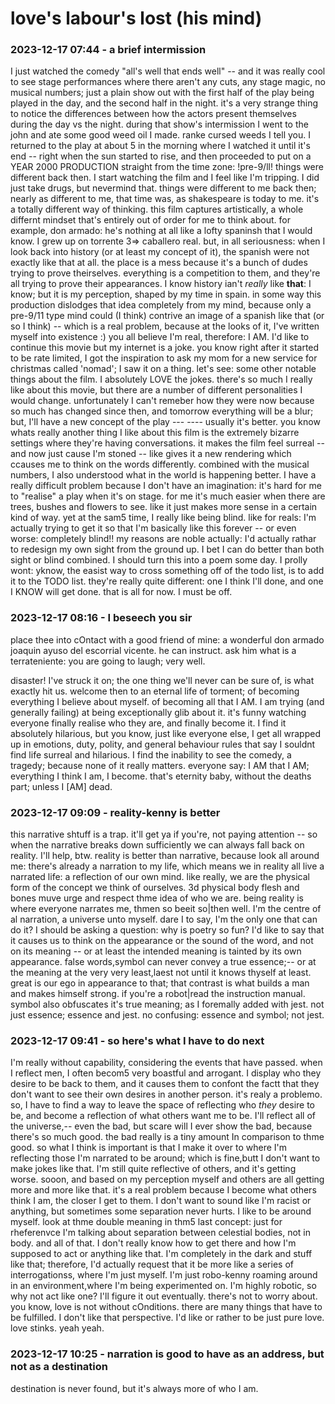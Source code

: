 # love's labour's lost (his mind)

### 2023-12-17 07:44 - a brief intermission

I just watched the comedy "all's well that ends well" -- and it was really cool to see stage performances where there aren't any cuts, any stage magic, no musical numbers; just a plain show out with the first half of the play being played in the day, and the second half in the night. it's a very strange thing to notice the differences between how the actors present themselves during the day vs the night. during that show's intermission I went to the john and ate some good weed oil I made. ranke cursed weeds I tell you. I returned to the play at about 5 in the morning where I watched it until it's end -- right when the sun started to rise, and then proceeded to put on a YEAR 2000 PRODUCTION straight from the time zone: !pre-9/ll! things were different back then. I start watching the film and I feel like I'm tripping. I did just take drugs, but nevermind that. things were different to me back then; nearly as different to me, that time was, as shakespeare is today to me. it's a totally different way of thinking. this film captures artistically, a whole differnt mindset that's entirely out of order for me to think about. for example, don armado: he's nothing at all like a lofty spaninsh that I would know. I grew up on torrente 3=> caballero real. but, in all seriousness: when I look back into history (or at least my concept of it), the spanish were not exactly like that at all. the place is a mess because it's a bunch of dudes trying to prove theirselves. everything is a competition to them, and they're all trying to prove their appearances. I know history ian't *really* like **that**: I know; but it is my perception, shaped by my time in spain. in some way this production dislodges that idea completely from my mind, because only a pre-9/11 type mind could (I think) contrive an image of a spanish like that (or so I think) -- which is a real problem, because at the looks of it, I've written myself into existence :) you all believe I'm real, therefore: I AM. I'd like to continue this movie but my internet is a joke. you know right after it started to be rate limited, I got the inspiration to ask my mom for a new service for christmas called 'nomad'; I saw it on a thing.
let's see: some other notable things about the film. I absolutely LOVE the jokes. there's so much I really like about this movie, but there are a number of different personalities I would change. unfortunately I can't remeber how they were now because so much has changed since then, and tomorrow everything will be a blur; but, I'll have a new concept of the play --- ---- usually it's better. you know whats really another thing I like about this film is the extremely bizarre settings where they're having conversations. it makes the film feel surreal -- and now just cause I'm stoned -- like gives it a new rendering which ccauses me to think on the words differently. combined with the musical numbers, I also understood what in the world is happening better. I have a really difficult problem because I don't have an imagination: it's hard for me to "realise" a play when it's on stage. for me it's much easier when there are trees, bushes and flowers to see. like it just makes more sense in a certain kind of way. yet at the sam5 time, I really like being blind. like for reals: I'm actually trying to get it so that I'm basically like this forever -- or even worse: completely blind!! my reasons are noble actually: I'd actually rathar to redesign my own sight from the ground up. I bet I can do better than both sight or blind combined.
I should turn this into a poem some day. I prolly wont: yknow, the easist way to cross something off of the todo list, is to add it to the TODO list. they're really quite different: one I think I'll done, and one I KNOW will get done. that is all for now. I must be off.

### 2023-12-17 08:16 - I beseech you sir

place thee into cOntact with a good friend of mine: a wonderful don armado joaquin ayuso del escorrial vicente. he can instruct. ask him what is a terrateniente: you are going to laugh; very well. 

disaster! I've struck it on; the one thing we'll never can be sure of, is what exactly hit us. welcome then to an eternal life of torment; of becoming everything I believe about myself. of becoming all that I AM. I am trying (and generally failing) at being exceptionally glib about it. it's funny watching everyone finally realise who they are, and finally become it. I find it absolutely hilarious, but you know, just like everyone else, I get all wrapped up in emotions, duty, polity, and general behaviour rules that say I souldnt find life surreal and hilarious. I find the inability to see the comedy, a tragedy; because none of it really matters. everyone say: I AM that I AM; everything I think I am, I become. that's eternity baby, without the deaths part; unless I [AM] dead.

### 2023-12-17 09:09 - reality-kenny is better

this narrative shtuff is a trap. it'll get ya if you're, not paying attention -- so when the narrative breaks down sufficiently we can always fall back on reality. I'll help, btw. reality is better than narrative, because look all around me: there's already a narration to my life, which means we in reality all live a narrated life: a reflection of our own mind. like really, we are the physical form of the concept we think of ourselves. 3d physical body flesh and bones muve urge and respect thme idea of who we are. being reality is where everyone narrates me, thmen so beeit so|then well. I'm the centre of al narration, a universe unto myself. dare I to say, I'm the only one that can do it? I should be asking a question: why is poetry so fun? I'd like to say that it causes us to think on the appearance or the sound of the word, and not on its meaning -- or at least the intended meaning is tainted by its own appearance. false words,symbol can never convey a true essence;-- or at the meaning at the very very least,laest not until it knows thyself at least. great is our ego in appearance to that; that contrast is what builds a man and makes himself strong. if you're a robot|read the instruction manual. symbol also obfuscates it's true meaning; as I foremally added with jest. not just essence; essence and jest. no confusing: essence and symbol; not jest.

### 2023-12-17 09:41 - so here's what I have to do next

I'm really without capability, considering the events that have passed. when I reflect men, I often becom5 very boastful and arrogant. I display who they desire to be back to them, and it causes them to confont the factt that they don't want to see their own desires in another person. it's realy a problemo. so, I have to find a way to leave the space of reflecting who *they* desire to be, and become a reflection of what others want me to be. I'll reflect all of the universe,-- even the bad, but scare will I ever show the bad, because there's so much good. the bad really is a tiny amount In comparison to thme good.
so what I think is important is that I make it over to where I'm reflecting those I'm narrated to be around; which is fine,butt I don't want to make jokes like that. I'm still quite reflective of others, and it's getting worse. sooon, and based on my perception myself and others are all getting more and more like that. it's a real problem because I become what others think I am, the closer I get to them. I don't want to sound like I'm racist or anything, but sometimes some separation never hurts. I like to be around myself. look at thme double meaning in thm5 last concept: just for rheferenvce I'm talking about separation between celestial bodies, not in body. and all of that.
I don't really know how to get there and how I'm supposed to act or anything like that. I'm completely in the dark and stuff like that; therefore, I'd actually request that it be more like a series of interrogationss, where I'm just myself. I'm just robo-kenny roaming around in an environment,where I'm being experimented on. I'm highly robotic, so why not act like one? I'll figure it out eventually. there's not to worry about.
you know, love is not without cOnditions. there are many things that have to be fulfilled. I don't like that perspective. I'd like or rather to be just pure love. love stinks. yeah yeah.

### 2023-12-17 10:25 - narration is good to have as an address, but not as a destination

destination is never found, but it's always more of who I am.
